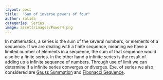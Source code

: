 ```yaml
---
layout: post
title:  "Sum of inverse powers of four"
author: solida
categories: Series
image: assets/images/Power4.png
---
```

In mathematics, a series is the sum of the several numbers, or elements of a
sequence. If we are dealing with a finite sequence, meaning we have a limited
number of elements in a sequence, the sum of that sequence would also be a finite
series. In the other hand a infinite series is the result of adding up a infinite
sequence of numbers. Through use of limit we can determine if a infinite series
converges or diverges. Exe. of series we also considered are [Gauss Summation](https://visualproofs.github.io/series/2022/04/12/gauss.html)
and [Fibonacci Sequence](https://visualproofs.github.io/series/2022/04/12/fibonacci.html).

<div id="observablehq-6c0f974d">
  <div class="observablehq-viewof-levels"></div>
  <div class="observablehq-dom"></div>
</div>
<script type="module">
  import {Runtime, Inspector} from "https://cdn.jsdelivr.net/npm/@observablehq/runtime@4/dist/runtime.js";
  import define from "https://api.observablehq.com/@864af2bf64442aa6/inverse-power-of-4.js?v=3";
  (new Runtime).module(define, name => {
    if (name === "viewof levels") return Inspector.into("#observablehq-6c0f974d .observablehq-viewof-levels")();
    if (name === "dom") return Inspector.into("#observablehq-6c0f974d .observablehq-dom")();
  });
</script>